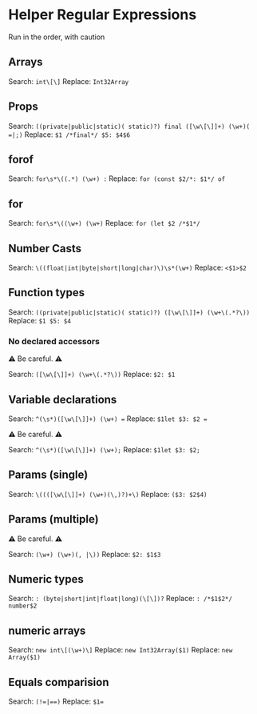 # Helper Regular Expressions

Run in the order, with caution

## Arrays

Search: `int\[\]`
Replace: `Int32Array`

## Props

Search: `((private|public|static)( static)?) final ([\w\[\]]+) (\w+)( =|;)`
Replace: `$1 /*final*/ $5: $4$6`

## forof

Search: `for\s*\((.*) (\w+) :`
Replace: `for (const $2/*: $1*/ of`

## for

Search: `for\s*\((\w+) (\w+)`
Replace: `for (let $2 /*$1*/`

## Number Casts

Search: `\((float|int|byte|short|long|char)\)\s*(\w+)`
Replace: `<$1>$2`

## Function types

Search: `((private|public|static)( static)?) ([\w\[\]]+) (\w+\(.*?\))`
Replace: `$1 $5: $4`

### No declared accessors

⚠️ Be careful. ⚠️

Search: `([\w\[\]]+) (\w+\(.*?\))`
Replace: `$2: $1`

## Variable declarations

Search: `^(\s*)([\w\[\]]+) (\w+) =`
Replace: `$1let $3: $2 =`

⚠️ Be careful️. ⚠️

Search: `^(\s*)([\w\[\]]+) (\w+);`
Replace: `$1let $3: $2;`

## Params (single)

Search: `\((([\w\[\]]+) (\w+)(\,)?)+\)`
Replace: `($3: $2$4)`

## Params (multiple)

⚠️ Be careful️. ⚠️

Search: `(\w+) (\w+)(, |\))`
Replace: `$2: $1$3`

## Numeric types

Search: `: (byte|short|int|float|long)(\[\])?`
Replace: `: /*$1$2*/ number$2`

## numeric arrays

Search: `new int\[(\w+)\]`
Replace: `new Int32Array($1)`
Replace: `new Array($1)`

## Equals comparision

Search: `(!=|==)`
Replace: `$1=`
